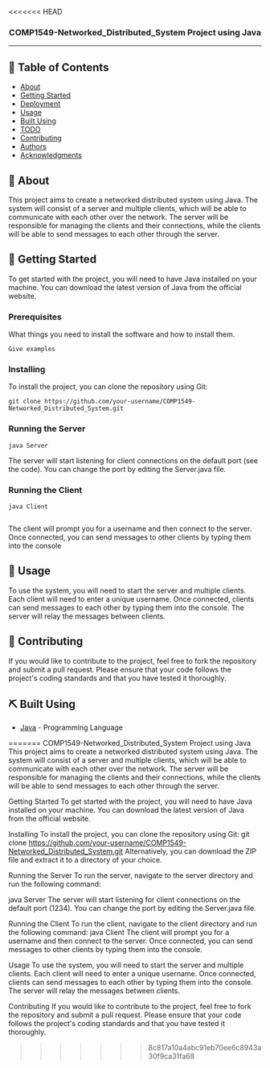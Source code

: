 <<<<<<< HEAD

<h3 align="center">COMP1549-Networked_Distributed_System Project using Java
</h3>



---

## 📝 Table of Contents

- [About](#about)
- [Getting Started](#getting_started)
- [Deployment](#deployment)
- [Usage](#usage)
- [Built Using](#built_using)
- [TODO](../TODO.md)
- [Contributing](../CONTRIBUTING.md)
- [Authors](#authors)
- [Acknowledgments](#acknowledgement)

## 🧐 About <a name = "about"></a>

This project aims to create a networked distributed system using Java. The system will consist of a server and multiple clients, which will be able to communicate with each other over the network. The server will be responsible for managing the clients and their connections, while the clients will be able to send messages to each other through the server.



## 🏁 Getting Started <a name = "getting_started"></a>

To get started with the project, you will need to have Java installed on your machine. You can download the latest version of Java from the official website.

### Prerequisites

What things you need to install the software and how to install them.

```
Give examples
```

### Installing

To install the project, you can clone the repository using Git:


```
git clone https://github.com/your-username/COMP1549-Networked_Distributed_System.git

```

### Running the Server

```
java Server

```
The server will start listening for client connections on the default port (see the code). You can change the port by editing the Server.java file.

### Running the Client


```
java Client


```
The client will prompt you for a username and then connect to the server. Once connected, you can send messages to other clients by typing them into the console



## 🎈 Usage <a name="usage"></a>

To use the system, you will need to start the server and multiple clients. Each client will need to enter a unique username. Once connected, clients can send messages to each other by typing them into the console. The server will relay the messages between clients.

## 🚀 Contributing

If you would like to contribute to the project, feel free to fork the repository and submit a pull request. Please ensure that your code follows the project's coding standards and that you have tested it thoroughly.

## ⛏️ Built Using <a name = "built_using"></a>

- [Java](https://www.oracle.com/uk/java/) - Programming Language

=======
COMP1549-Networked_Distributed_System Project using Java
This project aims to create a networked distributed system using Java. The system will consist of a server and multiple clients, which will be able to communicate with each other over the network. The server will be responsible for managing the clients and their connections, while the clients will be able to send messages to each other through the server.

Getting Started
To get started with the project, you will need to have Java installed on your machine. You can download the latest version of Java from the official website.

Installing
To install the project, you can clone the repository using Git:
git clone https://github.com/your-username/COMP1549-Networked_Distributed_System.git
Alternatively, you can download the ZIP file and extract it to a directory of your choice.

Running the Server
To run the server, navigate to the server directory and run the following command:

java Server
The server will start listening for client connections on the default port (1234). You can change the port by editing the Server.java file.

Running the Client
To run the client, navigate to the client directory and run the following command:
java Client
The client will prompt you for a username and then connect to the server. Once connected, you can send messages to other clients by typing them into the console.

Usage
To use the system, you will need to start the server and multiple clients. Each client will need to enter a unique username. Once connected, clients can send messages to each other by typing them into the console. The server will relay the messages between clients.

Contributing
If you would like to contribute to the project, feel free to fork the repository and submit a pull request. Please ensure that your code follows the project's coding standards and that you have tested it thoroughly.
>>>>>>> 8c817a10a4abc91eb70ee6c8943a30f9ca31fa68
